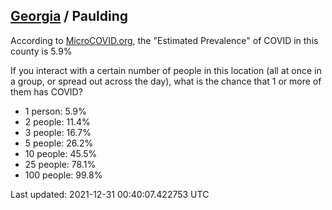 
## [Georgia](/united-states/georgia) / Paulding

According to [MicroCOVID.org](http://microcovid.org),
the "Estimated Prevalence" of COVID in this county is 5.9%

If you interact with a certain number of people in this location
(all at once in a group, or spread out across the day), what is the chance that
1 or more of them has COVID?

- 1 person: 5.9%
- 2 people: 11.4%
- 3 people: 16.7%
- 5 people: 26.2%
- 10 people: 45.5%
- 25 people: 78.1%
- 100 people: 99.8%

Last updated: 2021-12-31 00:40:07.422753 UTC
